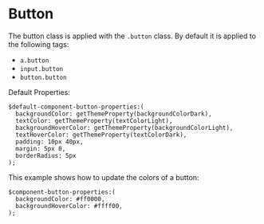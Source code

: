 # Button
The button class is applied with the `.button` class. By default it is applied to the following tags:
- `a.button`
- `input.button`
- `button.button`

Default Properties:
```
$default-component-button-properties:(
  backgroundColor: getThemeProperty(backgroundColorDark),
  textColor: getThemeProperty(textColorLight),
  backgroundHoverColor: getThemeProperty(backgroundColorLight),
  textHoverColor: getThemeProperty(textColorDark),
  padding: 10px 40px,
  margin: 5px 0,
  borderRadius: 5px
);
```

This example shows how to update the colors of a button:
```
$component-button-properties:(
  backgroundColor: #ff0000,
  backgroundHoverColor: #ffff00,
);
```

